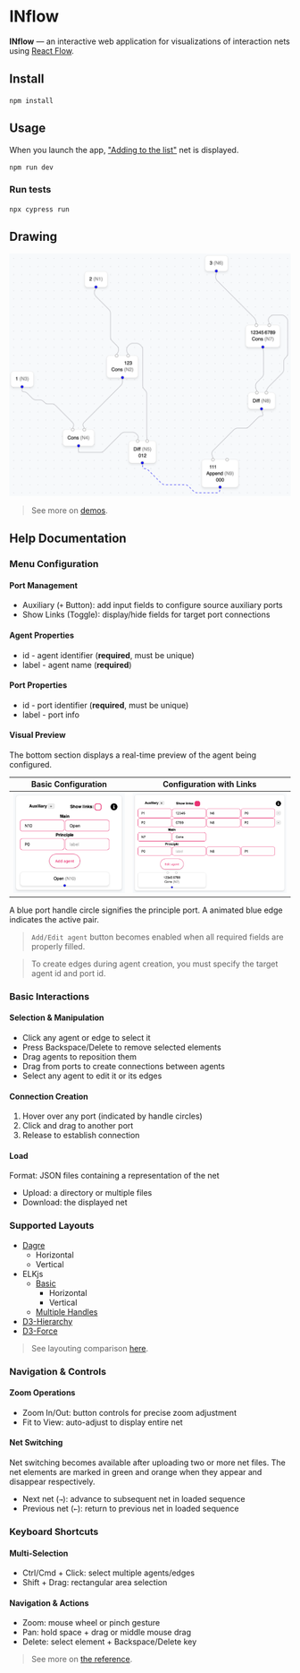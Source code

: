 # INflow

**INflow** — an interactive web application for visualizations of interaction nets using [React Flow](https://reactflow.dev).

## Install

```shell
npm install
```

## Usage

When you launch the app, ["Adding to the list"](./saved-nets/list_add_1.json) net is displayed.

```shell
npm run dev
```

### Run tests

```shell
npx cypress run
```

## Drawing

![Adding to the list](./screens/list_add_1.png)

> See more on [demos](<./demos>).

## Help Documentation

### Menu Configuration

#### Port Management

* Auxiliary (`+` Button): add input fields to configure source auxiliary ports
* Show Links (Toggle): display/hide fields for target port connections

#### Agent Properties

* id - agent identifier (**required**, must be unique)
* label - agent name (**required**)

#### Port Properties

* id - port identifier (**required**, must be unique)
* label - port info

#### Visual Preview

The bottom section displays a real-time preview of the agent being configured.

| Basic Configuration | Configuration with Links |
|-|--|
|![MenuConfig screen](./screens/add_agent.png)|![MenuConfig screen](./screens/edit_agent.png)|

A blue port handle circle signifies the principle port. A animated blue edge indicates the active pair.

> `Add/Edit agent` button becomes enabled when all required fields are properly filled.

> To create edges during agent creation, you must specify the target agent id and port id.

### Basic Interactions

#### Selection & Manipulation

* Click any agent or edge to select it
* Press Backspace/Delete to remove selected elements
* Drag agents to reposition them
* Drag from ports to create connections between agents
* Select any agent to edit it or its edges

#### Connection Creation

1. Hover over any port (indicated by handle circles)
2. Click and drag to another port
3. Release to establish connection

#### Load

Format: JSON files containing a representation of the net

* Upload: a directory or multiple files
* Download: the displayed net

### Supported Layouts

* [Dagre](https://reactflow.dev/examples/layout/dagre)
  * Horizontal
  * Vertical
* ELKjs
  * [Basic](https://reactflow.dev/examples/layout/elkjs)
    * Horizontal
    * Vertical
  * [Multiple Handles](https://reactflow.dev/examples/layout/elkjs-multiple-handles)
* [D3-Hierarchy](https://reactflow.dev/learn/layouting/layouting#d3-hierarchy)
* [D3-Force](https://reactflow.dev/learn/layouting/layouting#d3-force)

> See layouting comparison [here](https://reactflow.dev/learn/layouting/layouting#layouting-nodes).

### Navigation & Controls

#### Zoom Operations

* Zoom In/Out: button controls for precise zoom adjustment
* Fit to View: auto-adjust to display entire net

#### Net Switching

Net switching becomes available after uploading two or more net files.
The net elements are marked in green and orange when they appear and disappear respectively.

* Next net (`→`): advance to subsequent net in loaded sequence
* Previous net (`←`): return to previous net in loaded sequence

### Keyboard Shortcuts

#### Multi-Selection

* Ctrl/Cmd + Click: select multiple agents/edges
* Shift + Drag: rectangular area selection

#### Navigation & Actions

* Zoom: mouse wheel or pinch gesture
* Pan: hold space + drag or middle mouse drag
* Delete: select element + Backspace/Delete key

> See more on [the reference](<https://reactflow.dev/api-reference/react-flow#keyboard-props>).
